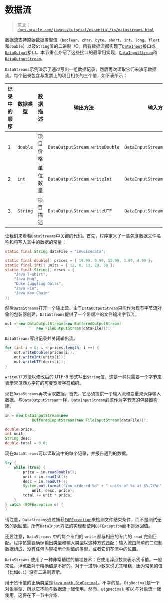 # 数据流

> 原文：[`docs.oracle.com/javase/tutorial/essential/io/datastreams.html`](https://docs.oracle.com/javase/tutorial/essential/io/datastreams.html)

数据流支持原始数据类型值（`boolean`、`char`、`byte`、`short`、`int`、`long`、`float`和`double`）以及`String`值的二进制 I/O。所有数据流都实现了[`DataInput`](https://docs.oracle.com/javase/8/docs/api/java/io/DataInput.html)接口或[`DataOutput`](https://docs.oracle.com/javase/8/docs/api/java/io/DataOutput.html)接口。本节重点介绍了这些接口的最常用实现，[`DataInputStream`](https://docs.oracle.com/javase/8/docs/api/java/io/DataInputStream.html)和[`DataOutputStream`](https://docs.oracle.com/javase/8/docs/api/java/io/DataOutputStream.html)。

`DataStreams`示例演示了通过写出一组数据记录，然后再次读取它们来演示数据流。每个记录包含与发票上的项目相关的三个值，如下表所示：

| 记录中的顺序 | 数据类型 | 数据描述 | 输出方法 | 输入方法 | 示例值 |
| --- | --- | --- | --- | --- | --- |
| 1 | `double` | 项目价格 | `DataOutputStream.writeDouble` | `DataInputStream.readDouble` | `19.99` |
| 2 | `int` | 单位数量 | `DataOutputStream.writeInt` | `DataInputStream.readInt` | `12` |
| 3 | `String` | 项目描述 | `DataOutputStream.writeUTF` | `DataInputStream.readUTF` | `"Java T-Shirt"` |

让我们来看看`DataStreams`中关键的代码。首先，程序定义了一些包含数据文件名称和将写入其中的数据的常量：

```java
static final String dataFile = "invoicedata";

static final double[] prices = { 19.99, 9.99, 15.99, 3.99, 4.99 };
static final int[] units = { 12, 8, 13, 29, 50 };
static final String[] descs = {
    "Java T-shirt",
    "Java Mug",
    "Duke Juggling Dolls",
    "Java Pin",
    "Java Key Chain"
};

```

然后`DataStreams`打开一个输出流。由于`DataOutputStream`只能作为现有字节流对象的包装器创建，`DataStreams`提供了一个带缓冲的文件输出字节流。

```java
out = new DataOutputStream(new BufferedOutputStream(
              new FileOutputStream(dataFile)));

```

`DataStreams`写出记录并关闭输出流。

```java
for (int i = 0; i < prices.length; i ++) {
    out.writeDouble(prices[i]);
    out.writeInt(units[i]);
    out.writeUTF(descs[i]);
}

```

`writeUTF`方法以修改后的 UTF-8 形式写出`String`值。这是一种只需要一个字节来表示常见西方字符的可变宽度字符编码。

现在`DataStreams`再次读取数据。首先，它必须提供一个输入流和变量来保存输入数据。与`DataOutputStream`一样，`DataInputStream`必须作为字节流的包装器构建。

```java
in = new DataInputStream(new
            BufferedInputStream(new FileInputStream(dataFile)));

double price;
int unit;
String desc;
double total = 0.0;

```

现在`DataStreams`可以读取流中的每个记录，并报告遇到的数据。

```java
try {
    while (true) {
        price = in.readDouble();
        unit = in.readInt();
        desc = in.readUTF();
        System.out.format("You ordered %d" + " units of %s at $%.2f%n",
            unit, desc, price);
        total += unit * price;
    }
} catch (EOFException e) {
}

```

请注意，`DataStreams`通过捕获[`EOFException`](https://docs.oracle.com/javase/8/docs/api/java/io/EOFException.html)来检测文件结束条件，而不是测试无效的返回值。所有`DataInput`方法的实现都使用`EOFException`而不是返回值。

还要注意，`DataStreams` 中的每个专门的 `write` 都与相应的专门的 `read` 完全匹配。程序员需要确保输出类型和输入类型以这种方式匹配：输入流由简单的二进制数据组成，没有任何内容指示个别值的类型，或者它们在流中的位置。

`DataStreams` 使用了一种非常糟糕的编程技术：它使用浮点数来表示货币值。一般来说，浮点数对于精确值是不好的。对于十进制小数来说尤其糟糕，因为常见的值（比如`0.1`）没有二进制表示。

用于货币值的正确类型是[`java.math.BigDecimal`](https://docs.oracle.com/javase/8/docs/api/java/math/BigDecimal.html)。不幸的是，`BigDecimal`是一个对象类型，所以它不能与数据流一起使用。然而，`BigDecimal` *可以* 与对象流一起使用，这将在下一节中介绍。
